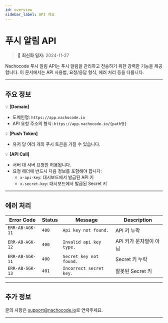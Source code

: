```yaml
---
id: overview
sidebar_label: API 개요
---
```


# 푸시 알림 API

> 🔔 **최신화 일자:** 2024-11-27

Nachocode 푸시 알림 API는 푸시 알림을 관리하고 전송하기 위한 강력한 기능을 제공합니다. 이 문서에서는 API 사용법, 요청/응답 형식, 에러 처리 등을 다룹니다.

---

## 주요 정보

💡 **[Domain]**

- 도메인명: `https://app.nachocode.io`
- API 요청 주소의 형식: `https://app.nachocode.io/{path명}`

💡 **[Push Token]**

- 유저 당 여러 개의 푸시 토큰을 가질 수 있습니다.

💡 **[API Call]**

- 서버 대 서버 요청만 허용됩니다.
- 요청 헤더에 반드시 다음 정보를 포함해야 합니다:
  - `x-api-key`: 대시보드에서 발급된 API 키
  - `x-secret-key`: 대시보드에서 발급된 Secret 키

---

## 에러 처리

| **Error Code**  | **Status** | **Message**             | **Description**        |
| --------------- | ---------- | ----------------------- | ---------------------- |
| `ERR-AB-AGK-11` | `400`      | `Api key not found.`    | API 키 누락            |
| `ERR-AB-AGK-12` | `400`      | `Invalid api key type.` | API 키가 문자열이 아님 |
| `ERR-AB-SGK-11` | `400`      | `Secret key not found.` | Secret 키 누락         |
| `ERR-AB-SGK-13` | `401`      | `Incorrect secret key.` | 잘못된 Secret 키       |

---

## 추가 정보

문의 사항은 [support@nachocode.io](mailto:support@nachocode.io)로 연락주세요.

---
